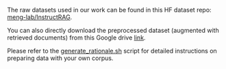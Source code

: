 The raw datasets used in our work can be found in this HF dataset repo: [meng-lab/InstructRAG](https://huggingface.co/datasets/meng-lab/InstructRAG).

You can also directly download the preprocessed dataset (augmented with retrieved documents) from this Google drive [link](https://drive.google.com/file/d/1MVkdc4g9_D4REtaBFKeJ9gMun4qzdQtO/view?usp=share_link).


Please refer to the [generate_rationale.sh](../generate_rationale.sh) script for detailed instructions on preparing data with your own corpus.
